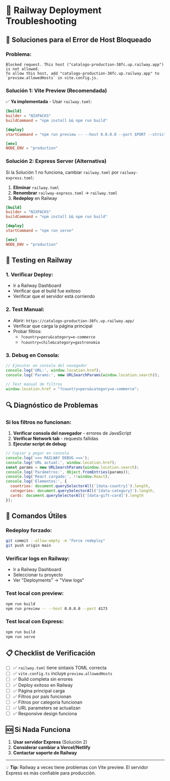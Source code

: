 # 🚂 Railway Deployment Troubleshooting

## 🔧 Soluciones para el Error de Host Bloqueado

### **Problema:**
```
Blocked request. This host ("catalogo-production-38fc.up.railway.app") is not allowed.
To allow this host, add "catalogo-production-38fc.up.railway.app" to `preview.allowedHosts` in vite.config.js.
```

### **Solución 1: Vite Preview (Recomendada)**

✅ **Ya implementada** - Usar `railway.toml`:
```toml
[build]
builder = "NIXPACKS"
buildCommand = "npm install && npm run build"

[deploy]
startCommand = "npm run preview -- --host 0.0.0.0 --port $PORT --strictPort"

[env]
NODE_ENV = "production"
```

### **Solución 2: Express Server (Alternativa)**

Si la Solución 1 no funciona, cambiar `railway.toml` por `railway-express.toml`:

1. **Eliminar** `railway.toml`
2. **Renombrar** `railway-express.toml` → `railway.toml`
3. **Redeploy** en Railway

```toml
[build]
builder = "NIXPACKS" 
buildCommand = "npm install && npm run build"

[deploy]
startCommand = "npm run serve"

[env]
NODE_ENV = "production"
```

## 🧪 Testing en Railway

### **1. Verificar Deploy:**
- Ir a Railway Dashboard
- Verificar que el build fue exitoso
- Verificar que el servidor está corriendo

### **2. Test Manual:**
- Abrir: `https://catalogo-production-38fc.up.railway.app/`
- Verificar que carga la página principal
- Probar filtros:
  - `?country=peru&category=e-commerce`
  - `?country=chile&category=gastronomia`

### **3. Debug en Consola:**
```javascript
// Ejecutar en consola del navegador
console.log('URL:', window.location.href);
console.log('Params:', new URLSearchParams(window.location.search));

// Test manual de filtros
window.location.href = "?country=peru&category=e-commerce";
```

## 🔍 Diagnóstico de Problemas

### **Si los filtros no funcionan:**

1. **Verificar consola del navegador** - errores de JavaScript
2. **Verificar Network tab** - requests fallidas
3. **Ejecutar script de debug**:

```javascript
// Copiar y pegar en consola
console.log('=== RAILWAY DEBUG ===');
console.log('URL actual:', window.location.href);
const params = new URLSearchParams(window.location.search);
console.log('Parámetros:', Object.fromEntries(params));
console.log('React cargado:', !!window.React);
console.log('Elementos:', {
  countries: document.querySelectorAll('[data-country]').length,
  categories: document.querySelectorAll('[data-category]').length,
  cards: document.querySelectorAll('[data-gift-card]').length
});
```

## 🚀 Comandos Útiles

### **Redeploy forzado:**
```bash
git commit --allow-empty -m "Force redeploy"
git push origin main
```

### **Verificar logs en Railway:**
- Ir a Railway Dashboard
- Seleccionar tu proyecto
- Ver "Deployments" → "View logs"

### **Test local con preview:**
```bash
npm run build
npm run preview -- --host 0.0.0.0 --port 4173
```

### **Test local con Express:**
```bash
npm run build
npm run serve
```

## 📋 Checklist de Verificación

- [ ] ✅ `railway.toml` tiene sintaxis TOML correcta
- [ ] ✅ `vite.config.ts` incluye `preview.allowedHosts`
- [ ] ✅ Build completa sin errores
- [ ] ✅ Deploy exitoso en Railway
- [ ] ✅ Página principal carga
- [ ] ✅ Filtros por país funcionan
- [ ] ✅ Filtros por categoría funcionan
- [ ] ✅ URL parameters se actualizan
- [ ] ✅ Responsive design funciona

## 🆘 Si Nada Funciona

1. **Usar servidor Express** (Solución 2)
2. **Considerar cambiar a Vercel/Netlify**
3. **Contactar soporte de Railway**

---

💡 **Tip:** Railway a veces tiene problemas con Vite preview. El servidor Express es más confiable para producción.
